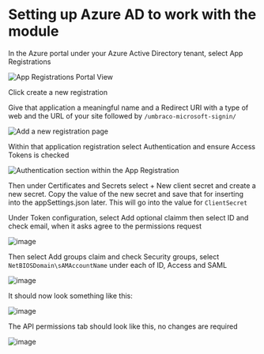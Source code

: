 # Setting up Azure AD to work with the module

In the Azure portal under your Azure Active Directory tenant, select App Registrations

![App Registrations Portal View](https://user-images.githubusercontent.com/113788/228666546-633e434a-4466-4f7c-9a6b-666751aae7bc.png)

Click create a new registration

Give that application a meaningful name and a Redirect URI with a type of web and the URL of your site followed by `/umbraco-microsoft-signin/`

![Add a new registration page](https://user-images.githubusercontent.com/113788/228667106-f52831f4-fff9-4ae0-a5ef-dc468a4c898c.png)

Within that application registration select Authentication and ensure Access Tokens is checked

![Authentication section within the App Registration](https://user-images.githubusercontent.com/113788/228667598-4f8243c6-5197-49c0-b909-ca61782e7d03.png)

Then under Certificates and Secrets select + New client secret and create a new secret. Copy the value of the new secret and save that for inserting into the appSettings.json later. This will go into the value for `ClientSecret`

Under Token configuration, select Add optional claimm then select ID and check email, when it asks agree to the permissions request

![image](https://user-images.githubusercontent.com/113788/228668304-5f0a7671-c1f7-4ac1-bfd0-a8157d6a843c.png)

Then select Add groups claim and check Security groups, select `NetBIOSDomain\sAMAccountName` under each of ID, Access and SAML

![image](https://user-images.githubusercontent.com/113788/228668899-0aad22a1-ca4e-48e0-8554-d44acf344dd5.png)

It should now look something like this:

![image](https://user-images.githubusercontent.com/113788/228669167-7d07e49a-65e2-439f-b4de-e39e7c6f903f.png)

The API permissions tab should look like this, no changes are required

![image](https://user-images.githubusercontent.com/113788/228669355-651e462a-b276-4743-904c-c0ad6876b4c1.png)



